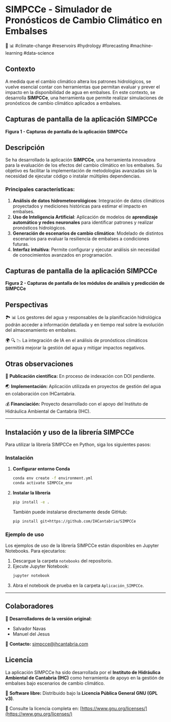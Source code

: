 # SIMPCCe - Simulador de Pronósticos de Cambio Climático en Embalses
🌊 📊 #climate-change #reservoirs #hydrology #forecasting #machine-learning #data-science

## Contexto

A medida que el cambio climático altera los patrones hidrológicos, se vuelve esencial contar con herramientas que permitan evaluar y prever el impacto en la disponibilidad de agua en embalses. En este contexto, se desarrolla **SIMPCCe**, una herramienta que permite realizar simulaciones de pronósticos de cambio climático aplicados a embalses.

## Capturas de pantalla de la aplicación SIMPCCe

**Figura 1 - Capturas de pantalla de la aplicación SIMPCCe**

## Descripción

Se ha desarrollado la aplicación **SIMPCCe**, una herramienta innovadora para la evaluación de los efectos del cambio climático en los embalses. Su objetivo es facilitar la implementación de metodologías avanzadas sin la necesidad de ejecutar código o instalar múltiples dependencias. 

### Principales características:

1. **Análisis de datos hidrometeorológicos**: Integración de datos climáticos proyectados y mediciones históricas para estimar el impacto en embalses.
2. **Uso de Inteligencia Artificial**: Aplicación de modelos de **aprendizaje automático y redes neuronales** para identificar patrones y realizar pronósticos hidrológicos.
3. **Generación de escenarios de cambio climático**: Modelado de distintos escenarios para evaluar la resiliencia de embalses a condiciones futuras.
4. **Interfaz intuitiva**: Permite configurar y ejecutar análisis sin necesidad de conocimientos avanzados en programación.

## Capturas de pantalla de la aplicación SIMPCCe

**Figura 2 - Capturas de pantalla de los módulos de análisis y predicción de SIMPCCe**

## Perspectivas

🏞️ 📊 Los gestores del agua y responsables de la planificación hidrológica podrán acceder a información detallada y en tiempo real sobre la evolución del almacenamiento en embalses.

🌍 🔍 📉 La integración de IA en el análisis de pronósticos climáticos permitirá mejorar la gestión del agua y mitigar impactos negativos.

## Otras observaciones

📄 **Publicación científica:** En proceso de indexación con DOI pendiente.

🌏 **Implementación:** Aplicación utilizada en proyectos de gestión del agua en colaboración con IHCantabria.

💰 **Financiación:** Proyecto desarrollado con el apoyo del Instituto de Hidráulica Ambiental de Cantabria (IHC).

---

## Instalación y uso de la librería SIMPCCe

Para utilizar la librería SIMPCCe en Python, siga los siguientes pasos:

### Instalación

1. **Configurar entorno Conda**
   ```bash
   conda env create -f environment.yml
   conda activate SIMPCCe_env
   ```

2. **Instalar la librería**
   ```bash
   pip install -e .
   ```
   También puede instalarse directamente desde GitHub:
   ```bash
   pip install git+https://github.com/IHCantabria/SIMPCCe
   ```

### Ejemplo de uso

Los ejemplos de uso de la librería SIMPCCe están disponibles en Jupyter Notebooks. Para ejecutarlos:

1. Descargue la carpeta `notebooks` del repositorio.
2. Ejecute Jupyter Notebook:
   ```bash
   jupyter notebook
   ```
3. Abra el notebook de prueba en la carpeta `Aplicación_SIMPCCe`.

---

## Colaboradores

📌 **Desarrolladores de la versión original:**
- Salvador Navas
- Manuel del Jesus

📧 **Contacto:** simpcce@ihcantabria.com

## Licencia

La aplicación SIMPCCe ha sido desarrollada por el **Instituto de Hidráulica Ambiental de Cantabria (IHC)** como herramienta de apoyo en la gestión de embalses bajo escenarios de cambio climático.

🔗 **Software libre:** Distribuido bajo la **Licencia Pública General GNU (GPL v3)**.

📜 Consulte la licencia completa en: [https://www.gnu.org/licenses/](https://www.gnu.org/licenses/)
